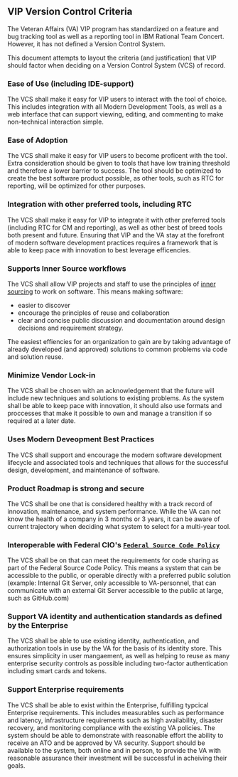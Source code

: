 ## VIP Version Control Criteria

The Veteran Affairs (VA) VIP program has standardized on a feature and bug tracking tool as well as a reporting tool in IBM Rational Team Concert. However, it has not defined a Version Control System.

This document attempts to layout the criteria (and justification) that VIP should factor when deciding on a Version Control System (VCS) of record.

### Ease of Use (including IDE-support)
The VCS shall make it easy for VIP users to interact with the tool of choice. This includes integration with all Modern Development Tools, as well as a web interface that can support viewing, editing, and commenting to make non-technical interaction simple.

### Ease of Adoption
The VCS shall make it easy for VIP users to become proficent with the tool. Extra consideration should be given to tools that have low training threshold and therefore a lower barrier to success. The tool should be optimized to create the best software product possible, as other tools, such as RTC for reporting, will be optimized for other purposes.

### Integration with other preferred tools, including RTC
The VCS shall make it easy for VIP to integrate it with other preferred tools (including RTC for CM and reporting), as well as other best of breed tools both present and future. Ensuring that VIP and the VA stay at the forefront of modern software development practices requires a framework that is able to keep pace with innovation to best leverage efficencies.

### Supports Inner Source workflows
The VCS shall allow VIP projects and staff to use the principles of [inner sourcing](http://www.oreilly.com/programming/free/getting-started-with-innersource.csp) to work on software. This means making software:
* easier to discover
* encourage the principles of reuse and collaboration
* clear and concise public discussion and documentation around design decisions and requirement strategy. 
 
The easiest effiencies for an organization to gain are by taking advantage of already developed (and approved) solutions to common problems via code and solution reuse.

### Minimize Vendor Lock-in
The VCS shall be chosen with an acknowledgement that the future will include new techniques and solutions to existing problems. As the system shall be able to keep pace with innovation, it should also use formats and proccesses that make it possible to own and manage a transition if so required at a later date.

### Uses Modern Deveopment Best Practices
The VCS shall support and encourage the modern software development lifecycle and associated tools and techniques that allows for the successful design, development, and maintenance of software. 

### Product Roadmap is strong and secure
The VCS shall be one that is considered healthy with a track record of innovation, maintenance, and system performance. While the VA can not know the health of a company in 3 months or 3 years, it can be aware of current trajectory when deciding what system to select for a multi-year tool.

### Interoperable with Federal CIO's [`Federal Source Code Policy`](sourcecode.cio.gov)
The VCS shall be on that can meet the requirements for code sharing as part of the Federal Source Code Policy. This means a system that can be accessible to the public, or operable directly with a preferred public solution (example: Internal Git Server, only accessible to VA-personnel, that can communicate with an external Git Server accessible to the public at large, such as GitHub.com)

### Support VA identity and authentication standards as defined by the Enterprise
The VCS shall be able to use existing identity, authentication, and authorization tools in use by the VA for the basis of its identity store. This ensures simplicity in user mangaement, as well as helping to reuse as many enterprise security controls as possible including two-factor authentication including smart cards and tokens.

### Support Enterprise requirements
The VCS shall be able to exist within the Enterprise, fulfilling typcical Enterprise requirements. This includes measurables such as performance and latency, infrastructure requirements such as high availability, disaster recovery, and monitoring compliance with the existing VA policies. The system should be able to demonstrate with reasonable effort the ability to receive an ATO and be approved by VA security. Support should be available to the system, both online and in person, to provide the VA with reasonable assurance their investment will be successful in acheiving their goals.

